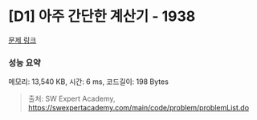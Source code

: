 # [D1] 아주 간단한 계산기 - 1938 

[문제 링크](https://swexpertacademy.com/main/code/problem/problemDetail.do?contestProbId=AV5PjsYKAMIDFAUq) 

### 성능 요약

메모리: 13,540 KB, 시간: 6 ms, 코드길이: 198 Bytes



> 출처: SW Expert Academy, https://swexpertacademy.com/main/code/problem/problemList.do